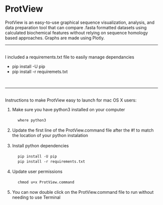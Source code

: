 # ProtView

ProtView is an easy-to-use graphical sequence visualization, analysis, and data preparation tool that can compare .fasta formatted datasets using calculated biochemical features without relying on sequence homology based approaches. Graphs are made using Plotly.
<br><hr><br>
I included a requirements.txt file to easily manage dependancies
<ul>
  <li>pip install -U pip</li>
  <li>pip install -r requiremets.txt</li>
</ul>
<br><hr><br>
Instructions to make ProtView easy to launch for mac OS X users:
<ol>
 	<li>Make sure you have python3 installed on your computer</li>
		<br>
		&emsp;
		<code>where python3</code>
		<br><br>
  	<li>Update the first line of the ProtView.command file after the #! to match the location of your python instalation</li>
		<br>
	<li>Install python dependencies</li>
		<br>
		&emsp;
		<code>pip install -U pip</code>
		<br>
		&emsp;
		<code>pip install -r requirements.txt</code>
		<br><br>
	<li>Update user permissions</li>
		<br>
		&emsp;
		<code>chmod u+x ProtView.command</code>
		<br><br>
	<li>You can now double click on the ProtView.command file to run without needing to use Terminal</li>
</ol>
